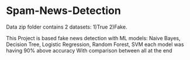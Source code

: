 # Spam-News-Detection
Data zip folder contains 2 datasets: 1)True 2)Fake.

This Project is based fake news detection with ML models:
Naive Bayes, 
Decision Tree,
Logistic Regression,
Random Forest,
SVM 
each model was having 90% above accuracy
With comparison between all at the end
